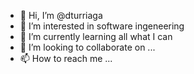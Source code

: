 - 👋 Hi, I’m @dturriaga
- 👀 I’m interested in software ingeneering
- 🌱 I’m currently learning all what I can
- 💞️ I’m looking to collaborate on ...
- 📫 How to reach me ...

<!---
dturriaga/dturriaga is a ✨ special ✨ repository because its `README.md` (this file) appears on your GitHub profile.
You can click the Preview link to take a look at your changes.
--->
